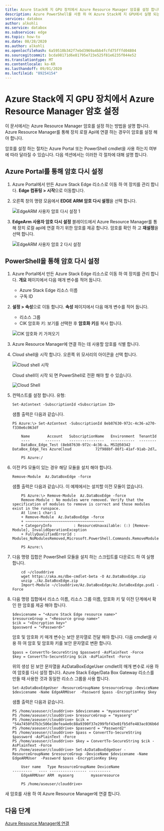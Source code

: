 ```yaml
---
title: Azure Stack에 지 GPU 장치에서 Azure Resource Manager 암호를 설정 합니다.
description: Azure PowerShell를 사용 하 여 Azure Stack에 지 GPU에서 실행 되는 Azure Resource Manager에 연결 하는 방법을 설명 합니다.
services: databox
author: alkohli
ms.service: databox
ms.subservice: edge
ms.topic: how-to
ms.date: 08/28/2020
ms.author: alkohli
ms.openlocfilehash: 6a59510b342f7ebd3969a4bb4fcfd75fffd04804
ms.sourcegitcommit: bcda98171d6e81795e723e525f81e6235f044e52
ms.translationtype: MT
ms.contentlocale: ko-KR
ms.lasthandoff: 09/01/2020
ms.locfileid: "89254154"
---
```

# <a name="set-azure-resource-manager-password-on-azure-stack-edge-gpu-device"></a>Azure Stack에 지 GPU 장치에서 Azure Resource Manager 암호 설정

<!--[!INCLUDE [applies-to-skus](../../includes/azure-stack-edge-applies-to-all-sku.md)]-->

이 문서에서는 Azure Resource Manager 암호를 설정 하는 방법을 설명 합니다. Azure Resource Manager를 통해 장치 로컬 Api에 연결 하는 경우이 암호를 설정 해야 합니다.

암호를 설정 하는 절차는 Azure Portal 또는 PowerShell cmdlet을 사용 하는지 여부에 따라 달라질 수 있습니다. 다음 섹션에서는 이러한 각 절차에 대해 설명 합니다.


## <a name="reset-password-via-the-azure-portal"></a>Azure Portal를 통해 암호 다시 설정

1. Azure Portal에서 만든 Azure Stack Edge 리소스로 이동 하 여 장치를 관리 합니다. **Edge 컴퓨팅 > 시작**으로 이동합니다.

2. 오른쪽 창의 명령 모음에서 **EDGE ARM 암호 다시 설정**을 선택 합니다. 

    ![EdgeARM 사용자 암호 다시 설정 1](media/azure-stack-edge-j-series-set-azure-resource-manager-password/set-edgearm-password-1.png)

3. **EdgeArm 사용자 암호 다시 설정** 블레이드에서 Azure Resource Manager를 통해 장치 로컬 api에 연결 하기 위한 암호를 제공 합니다. 암호를 확인 하 고 **재설정**을 선택 합니다.

    ![EdgeARM 사용자 암호 2 다시 설정](media/azure-stack-edge-j-series-set-azure-resource-manager-password/set-edgearm-password-2.png)



## <a name="reset-password-via-powershell"></a>PowerShell을 통해 암호 다시 설정

1. Azure Portal에서 만든 Azure Stack Edge 리소스로 이동 하 여 장치를 관리 합니다. **개요** 페이지에서 다음 매개 변수를 적어 둡니다.

    - Azure Stack Edge 리소스 이름
    - 구독 ID

2. **설정 > 속성**으로 이동 합니다. **속성** 페이지에서 다음 매개 변수를 적어 둡니다.

    - 리소스 그룹
    - CIK 암호화 키: 보기를 선택한 후 **암호화 키**를 복사 합니다.

    ![CIK 암호화 키 가져오기](media/azure-stack-edge-j-series-set-azure-resource-manager-password/get-cik-portal.png)
 
3. Azure Resource Manager에 연결 하는 데 사용할 암호를 식별 합니다.

4. Cloud shell을 시작 합니다. 오른쪽 위 모서리의 아이콘을 선택 합니다.

    ![Cloud shell 시작](media/azure-stack-edge-j-series-set-azure-resource-manager-password/start-cloud-shell.png) 

    Cloud shell이 시작 되 면 PowerShell로 전환 해야 할 수 있습니다.

    ![Cloud Shell](media/azure-stack-edge-j-series-set-azure-resource-manager-password/cloud-shell.png)   


5. 컨텍스트를 설정 합니다. 유형:

    `Set-AzContext -SubscriptionId <Subscription ID>`

    샘플 출력은 다음과 같습니다.

    
    ```azurepowershell
    PS Azure:\> Set-AzContext -SubscriptionId 8eb87630-972c-4c36-a270-f330e6c063df
    
        Name        Account   SubscriptionName   Environment  TenantId
        ----       -------    ----------------   -----------  --------
        DataBox_Edge_Test (8eb87630-972c-4c36-a… MSI@50342 DataBox_Edge_Tes AzureCloud           72f988bf-86f1-41af-91ab-2d7…
    
        PS Azure:/
    ```
    
5.  이전 PS 모듈이 있는 경우 해당 모듈을 설치 해야 합니다.

    `Remove-Module  Az.DataBoxEdge -force`

    샘플 출력은 다음과 같습니다. 이 예제에서는 설치할 이전 모듈이 없습니다.

    
    ```azurepowershell
        PS Azure:\> Remove-Module  Az.DataBoxEdge -force
        Remove-Module : No modules were removed. Verify that the specification of modules to remove is correct and those modules exist in the runspace.
        At line:1 char:1
        + Remove-Module  Az.DataBoxEdge -force
        + ~~~~~~~~~~~~~~~~~~~~~~~~~~~~~~~~~~~~
        + CategoryInfo          : ResourceUnavailable: (:) [Remove-Module], InvalidOperationException
        + FullyQualifiedErrorId : Modules_NoModulesRemoved,Microsoft.PowerShell.Commands.RemoveModuleCommand
    
        PS Azure:\
    ```

6. 다음 명령 집합은 PowerShell 모듈을 설치 하는 스크립트를 다운로드 하 여 실행 합니다.
    
    ```azurepowershell
        cd ~/clouddrive
        wget https://aka.ms/dbe-cmdlet-beta -O Az.DataBoxEdge.zip
        unzip ./Az.DataBoxEdge.zip
        Import-Module ~/clouddrive/Az.DataBoxEdge/Az.DataBoxEdge.psd1 -Force
    ```

7. 다음 명령 집합에서 리소스 이름, 리소스 그룹 이름, 암호화 키 및 이전 단계에서 확인 한 암호를 제공 해야 합니다.

    ```azurepowershell
    $devicename = "<Azure Stack Edge resource name>"
    $resourceGroup = "<Resource group name>"
    $cik = "<Encryption key>"
    $password = "<Password>"
    ```
    암호 및 암호화 키 매개 변수는 보안 문자열로 전달 해야 합니다. 다음 cmdlet을 사용 하 여 암호 및 암호화 키를 보안 문자열로 변환 합니다.

    ```azurepowershell
    $pass = ConvertTo-SecureString $password -AsPlainText -Force
    $key = ConvertTo-SecureString $cik -AsPlainText -Force
    ```
    위의 생성 된 보안 문자열을 AzDataBoxEdgeUser cmdlet의 매개 변수로 사용 하 여 암호를 다시 설정 합니다. Azure Stack Edge/Data Box Gateway 리소스를 만들 때 사용한 것과 동일한 리소스 그룹을 사용 합니다.

    ```azurepowershell
    Set-AzDataBoxEdgeUser -ResourceGroupName $resourceGroup -DeviceName $devicename -Name EdgeARMUser  -Password $pass -EncryptionKey $key
    ```
    샘플 출력은 다음과 같습니다.
    
    ```azurepowershell
    PS /home/aseuser/clouddrive> $devicename = "myaseresource"
    PS /home/aseuser/clouddrive> $resourceGroup = "myaserg"
    PS /home/aseuser/clouddrive> $cik = "54a7450fd7b3c506e10efea4e0c88a9390f37e299fbf43e01fb5dfe483ac036b6d0f85a6246e1926e297f98c0ff84c20a57348c689eff179ce31571fc787ac0a"
    PS /home/aseuser/clouddrive> $password = "Password2"
    PS /home/aseuser/clouddrive> $pass = ConvertTo-SecureString $password -AsPlainText -Force
    PS /home/aseuser/clouddrive> $key = ConvertTo-SecureString $cik -AsPlainText -Force
    PS /home/aseuser/clouddrive> Set-AzDataBoxEdgeUser -ResourceGroupName $resourceGroup -DeviceName $devicename -Name EdgeARMUser  -Password $pass -EncryptionKey $key
    
        User name   Type ResourceGroupName DeviceName
    ---------   ---- ----------------- ----------
        EdgeARMUser ARM  myaserg        myaseresource
    
        PS /home/aseuser/clouddrive>
    ```
새 암호를 사용 하 여 Azure Resource Manager에 연결 합니다.

## <a name="next-steps"></a>다음 단계

[Azure Resource Manager에 연결](azure-stack-edge-j-series-connect-resource-manager.md)
